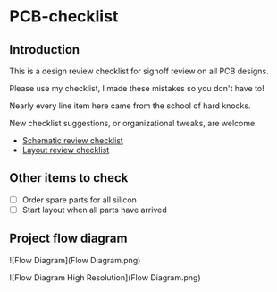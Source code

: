 # PCB-checklist

## Introduction

This is a design review checklist for signoff review on all PCB designs.

Please use my checklist, I made these mistakes so you don't have to!

Nearly every line item here came from the school of hard knocks.

New checklist suggestions, or organizational tweaks, are welcome.

* [Schematic review checklist](schematic-checklist.md)
* [Layout review checklist](layout-checklist.md)

## Other items to check
* [ ] Order spare parts for all silicon
* [ ] Start layout when all parts have arrived

## Project flow diagram

![Flow Diagram](Flow Diagram.png)

![Flow Diagram High Resolution](Flow Diagram.png)

